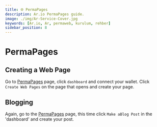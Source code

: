 ```yaml
---
title: 🌐 PermaPages
description: Ar.io PermaPages guide.
image: ./img/Ar-Service-Cover.jpg
keywords: [Ar.io, Ar, permaweb, kurulum, rehber]
sidebar_position: 8
---
```


# PermaPages

## Creating a Web Page

Go to [PermaPages](https://pages.ar-io.dev/) page, click `dashboard` and connect your wallet. Click `Create Web Pages` on the page that opens and create your page.


## Blogging

Again, go to the [PermaPages](https://pages.ar-io.dev/) page, this time click `Make aBlog Post` in the 'dashboard' and create your post.